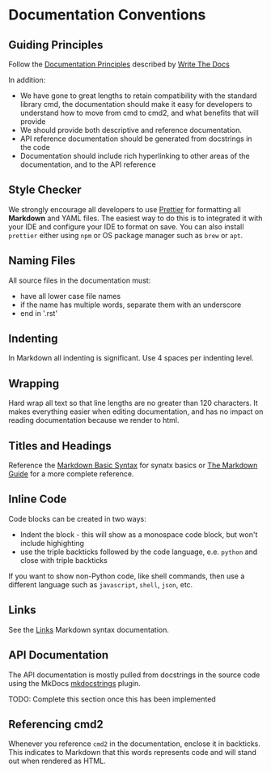 # Documentation Conventions

## Guiding Principles

Follow the [Documentation Principles](http://www.writethedocs.org/guide/writing/docs-principles/) described by [Write The Docs](http://www.writethedocs.org)

In addition:

- We have gone to great lengths to retain compatibility with the standard library cmd, the documentation should make it easy for developers to understand how to move from cmd to cmd2, and what benefits that will provide
- We should provide both descriptive and reference documentation.
- API reference documentation should be generated from docstrings in the code
- Documentation should include rich hyperlinking to other areas of the documentation, and to the API reference

## Style Checker

We strongly encourage all developers to use [Prettier](https://prettier.io/) for formatting all **Markdown** and YAML files. The easiest way to do this is to integrated it with your IDE and configure your IDE to format on save. You can also install `prettier` either using `npm` or OS package manager such as `brew` or `apt`.

## Naming Files

All source files in the documentation must:

- have all lower case file names
- if the name has multiple words, separate them with an underscore
- end in '.rst'

## Indenting

In Markdown all indenting is significant. Use 4 spaces per indenting level.

## Wrapping

Hard wrap all text so that line lengths are no greater than 120 characters. It makes everything easier when editing documentation, and has no impact on reading documentation because we render to html.

## Titles and Headings

Reference the [Markdown Basic Syntax](https://www.markdownguide.org/basic-syntax/) for synatx basics or [The Markdown Guide](https://www.markdownguide.org/) for a more complete reference.

## Inline Code

Code blocks can be created in two ways:

- Indent the block - this will show as a monospace code block, but won't include highighting
- use the triple backticks followed by the code language, e.e. `python` and close with triple backticks

If you want to show non-Python code, like shell commands, then use a different language such as `javascript`, `shell`, `json`, etc.

## Links

See the [Links](https://www.markdownguide.org/basic-syntax/) Markdown syntax documentation.

## API Documentation

The API documentation is mostly pulled from docstrings in the source code using the MkDocs [mkdocstrings](https://mkdocstrings.github.io/) plugin.

TODO: Complete this section once this has been implemented

## Referencing cmd2

Whenever you reference `cmd2` in the documentation, enclose it in backticks. This indicates to Markdown that this words represents code and will stand out when rendered as HTML.
